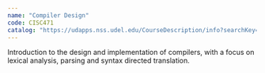 ```yaml
---
name: "Compiler Design"
code: CISC471
catalog: "https://udapps.nss.udel.edu/CourseDescription/info?searchKey=2020%7cCISC471"
---
```


Introduction to the design and implementation of compilers, with a focus on lexical analysis, parsing and syntax directed translation.